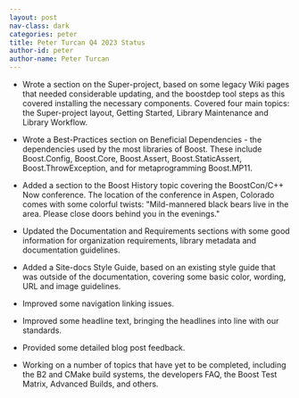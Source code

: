 ```yaml
---
layout: post
nav-class: dark
categories: peter
title: Peter Turcan Q4 2023 Status
author-id: peter
author-name: Peter Turcan
---
```


* Wrote a section on the Super-project, based on some legacy Wiki pages that needed considerable updating, and the boostdep tool steps as this covered installing the necessary components. Covered four main topics: the Super-project layout, Getting Started, Library Maintenance and Library Workflow.

* Wrote a Best-Practices section on Beneficial Dependencies - the dependencies used by the most libraries of Boost. These include Boost.Config, Boost.Core, Boost.Assert, Boost.StaticAssert, Boost.ThrowException, and for metaprogramming Boost.MP11.

* Added a section to the Boost History topic covering the BoostCon/C++ Now conference. The location of the conference in Aspen, Colorado comes with some colorful twists:  "Mild-mannered black bears live in the area. Please close doors behind you in the evenings."

* Updated the Documentation and Requirements sections with some good information for organization requirements, library metadata and documentation guidelines.

* Added a Site-docs Style Guide, based on an existing style guide that was outside of the documentation, covering some basic color, wording, URL and image guidelines.

* Improved some navigation linking issues.

* Improved some headline text, bringing the headlines into line with our standards.

* Provided some detailed blog post feedback.

* Working on a number of topics that have yet to be completed, including the B2 and CMake build systems, the developers FAQ, the Boost Test Matrix, Advanced Builds, and others.